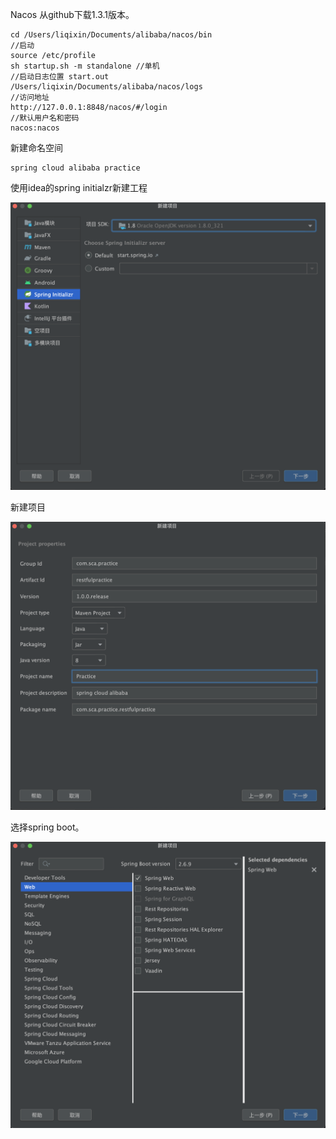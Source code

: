 Nacos 从github下载1.3.1版本。

```
cd /Users/liqixin/Documents/alibaba/nacos/bin
//启动
source /etc/profile
sh startup.sh -m standalone //单机
//启动日志位置 start.out
/Users/liqixin/Documents/alibaba/nacos/logs
//访问地址
http://127.0.0.1:8848/nacos/#/login
//默认用户名和密码
nacos:nacos
```

新建命名空间

```
spring cloud alibaba practice
```

使用idea的spring initialzr新建工程

![image-20220705223749120](../../img/image-20220705223749120.png)

新建项目

![image-20220705224109907](../../img/image-20220705224109907.png)

选择spring boot。

![image-20220705224239639](../../img/image-20220705224239639.png)